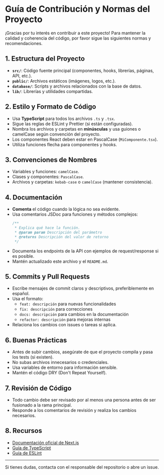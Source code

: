 # Guía de Contribución y Normas del Proyecto

¡Gracias por tu interés en contribuir a este proyecto! Para mantener la calidad y coherencia del código, por favor sigue las siguientes normas y recomendaciones.

## 1. Estructura del Proyecto

- **`src/`**: Código fuente principal (componentes, hooks, librerías, páginas, API, etc.).
- **`public/`**: Archivos estáticos (imágenes, logos, etc.).
- **`database/`**: Scripts y archivos relacionados con la base de datos.
- **`lib/`**: Librerías y utilidades compartidas.

## 2. Estilo y Formato de Código

- Usa **TypeScript** para todos los archivos `.ts` y `.tsx`.
- Sigue las reglas de ESLint y Prettier (si están configuradas).
- Nombra los archivos y carpetas en **minúsculas** y usa guiones o camelCase según convención del proyecto.
- Los componentes React deben estar en PascalCase (`MiComponente.tsx`).
- Utiliza funciones flecha para componentes y hooks.

## 3. Convenciones de Nombres

- Variables y funciones: `camelCase`.
- Clases y componentes: `PascalCase`.
- Archivos y carpetas: `kebab-case` o `camelCase` (mantener consistencia).

## 4. Documentación

- **Comenta** el código cuando la lógica no sea evidente.
- Usa comentarios JSDoc para funciones y métodos complejos:
  ```ts
  /**
   * Explica qué hace la función.
   * @param param Descripción del parámetro
   * @returns Descripción del valor de retorno
   */
  ```
- Documenta los endpoints de la API con ejemplos de request/response si es posible.
- Mantén actualizado este archivo y el `README.md`.

## 5. Commits y Pull Requests

- Escribe mensajes de commit claros y descriptivos, preferiblemente en español.
- Usa el formato:
  - `feat: descripción` para nuevas funcionalidades
  - `fix: descripción` para correcciones
  - `docs: descripción` para cambios en la documentación
  - `refactor: descripción` para mejoras internas
- Relaciona los cambios con issues o tareas si aplica.

## 6. Buenas Prácticas

- Antes de subir cambios, asegúrate de que el proyecto compila y pasa los tests (si existen).
- No subas archivos innecesarios o credenciales.
- Usa variables de entorno para información sensible.
- Mantén el código DRY (Don't Repeat Yourself).

## 7. Revisión de Código

- Todo cambio debe ser revisado por al menos una persona antes de ser fusionado a la rama principal.
- Responde a los comentarios de revisión y realiza los cambios necesarios.

## 8. Recursos

- [Documentación oficial de Next.js](https://nextjs.org/docs)
- [Guía de TypeScript](https://www.typescriptlang.org/docs/)
- [Guía de ESLint](https://eslint.org/docs/latest/)

---

Si tienes dudas, contacta con el responsable del repositorio o abre un issue. 